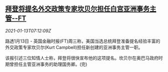 <!--1610522594000-->
[拜登将提名外交政策专家坎贝尔担任白宫亚洲事务主管--FT](https://cn.reuters.com/article/biden-ft-asia-white-house-0113-wedn-idCNKBS29I0NX)
------

<div><i>2021-01-13T07:12:09Z</i></div><p>路透1月13日 - 英国金融时报(FT)周三称，美国当选总统拜登准备提名经验丰富的外交政策专家坎贝尔(Kurt Campbell)担任新创建的亚洲事务主管一职。</p><p>该报引述三位知情人士称，拜登将很快宣布他的这项提名。坎贝尔在奥巴马政府时期曾担任主管亚洲事务的助理国务卿。(完)</p>
